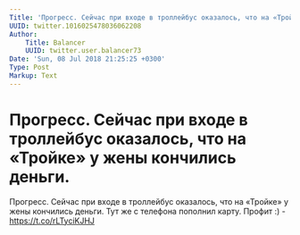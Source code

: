 ```yaml
---
Title: 'Прогресс. Сейчас при входе в троллейбус оказалось, что на «Тройке» у жены кончились деньги.'
UUID: twitter.1016025478036062208
Author:
    Title: Balancer
    UUID: twitter.user.balancer73
Date: 'Sun, 08 Jul 2018 21:25:25 +0300'
Type: Post
Markup: Text
---
```


# Прогресс. Сейчас при входе в троллейбус оказалось, что на «Тройке» у жены кончились деньги.

Прогресс. Сейчас при входе в троллейбус оказалось, что на
«Тройке» у жены кончились деньги. Тут же с телефона пополнил
карту. Профит :) - https://t.co/rLTyciKJHJ